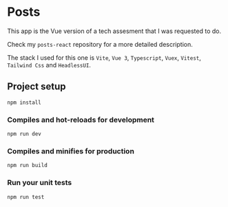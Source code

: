 # Posts

This app is the Vue version of a tech assesment that I was requested to do. 

Check my `posts-react` repository for a more detailed description.

The stack I used for this one is `Vite`, `Vue 3`, `Typescript`, `Vuex`, `Vitest`, `Tailwind Css` and `HeadlessUI`.

## Project setup
```
npm install
```

### Compiles and hot-reloads for development
```
npm run dev

```

### Compiles and minifies for production
```
npm run build
```

### Run your unit tests
```
npm run test
```

